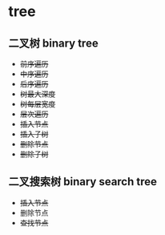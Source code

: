 # tree

## 二叉树 binary tree

- ~~前序遍历~~
- ~~中序遍历~~
- ~~后序遍历~~
- ~~树最大深度~~
- ~~树每层宽度~~
- ~~层次遍历~~
- ~~插入节点~~
- ~~插入子树~~
- ~~删除节点~~
- ~~删除子树~~

## 二叉搜索树 binary search tree

- ~~插入节点~~
- 删除节点
- ~~查找节点~~
